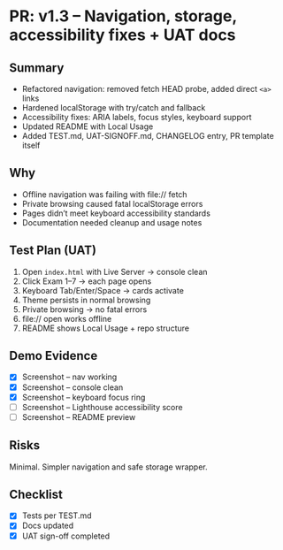 # PR: v1.3 – Navigation, storage, accessibility fixes + UAT docs

## Summary
- Refactored navigation: removed fetch HEAD probe, added direct `<a>` links
- Hardened localStorage with try/catch and fallback
- Accessibility fixes: ARIA labels, focus styles, keyboard support
- Updated README with Local Usage
- Added TEST.md, UAT-SIGNOFF.md, CHANGELOG entry, PR template itself

## Why
- Offline navigation was failing with file:// fetch
- Private browsing caused fatal localStorage errors
- Pages didn’t meet keyboard accessibility standards
- Documentation needed cleanup and usage notes

## Test Plan (UAT)
1. Open `index.html` with Live Server → console clean
2. Click Exam 1–7 → each page opens
3. Keyboard Tab/Enter/Space → cards activate
4. Theme persists in normal browsing
5. Private browsing → no fatal errors
6. file:// open works offline
7. README shows Local Usage + repo structure

## Demo Evidence
- [x] Screenshot – nav working
- [x] Screenshot – console clean
- [x] Screenshot – keyboard focus ring
- [ ] Screenshot – Lighthouse accessibility score
- [ ] Screenshot – README preview

## Risks
Minimal. Simpler navigation and safe storage wrapper.

## Checklist
- [x] Tests per TEST.md
- [x] Docs updated
- [x] UAT sign-off completed
